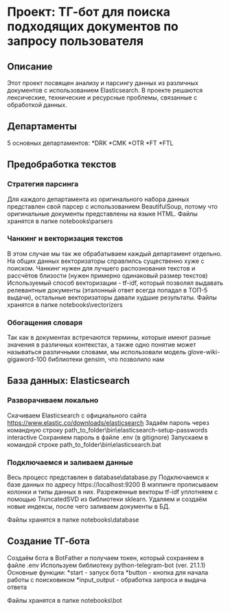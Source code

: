 # Проект: ТГ-бот для поиска подходящих документов по запросу пользователя

## Описание

Этот проект посвящен анализу и парсингу данных из различных документов с использованием Elasticsearch. В проекте решаются лексические, технические и ресурсные проблемы, связанные с обработкой данных.

## Департаменты

5 основных департаментов:
*DRK
*CMK
*OTR
*FT
*FTL 

## Предобработка текстов

### Стратегия парсинга

Для каждого департамента из оригинального набора данных представлен свой парсер c использованием BeautifulSoup, потому что оригинальные документы представлены на языке HTML.
Файлы хранятся в папке notebooks\parsers

### Чанкинг и векторизация текстов

В этом случае мы так же обрабатываем каждый департамент отдельно. На общих данных векторизаторы справлилсь существенно хуже с поиском.
Чанкинг нужен для лучшего распознования текстов и рассчётов близости (нужен примерно одинаковый размер текстов)
Используемый способ векторизации - tf-idf, который позволял выдавать релевантные документы (эталонный ответ всегда попадал в ТОП-5 выдачи), остальные векторизаторы давали худшие результаты.
Файлы хранятся в папке notebooks\vectorizers

### Обогащения словаря 

Так как в документах встречаются термины, которые имеют разные значения в различных контекстах, а также одно понятие может называться различными словами, мы использовали модель glove-wiki-gigaword-100 библиотеки gensim, что позволило нам 

## База данных: Elasticsearch

### Разворачиваем локально

Скачиваем Elasticsearch с официального сайта https://www.elastic.co/downloads/elasticsearch
Задаём пароль через командную строку path_to_folder\bin\elasticsearch-setup-passwords interactive
Сохраняем пароль в файле .env (в gitignore)
Запускаем в командой строке path_to_folder\bin\elasticsearch.bat

### Подключаемся и заливаем данные

Весь процесс представлен в database\database.py
Подключаемся к базе данных по адресу https://localhost:9200
В мэппинге прописываем колонки и типы данных в них. Разреженные векторы tf-idf уплотняем с помощью TruncatedSVD из библиотеки sklearn.
Удаляем и создаём новые индексы, после чего заливаем документы в БД.

Файлы хранятся в папке notebooks\database

## Создание ТГ-бота

Создаём бота в BotFather и получаем токен, который сохраняем в файле .env
Используем библиотеку python-telegram-bot (ver. 21.1.1)
Основные функции:
*start - запуск бота
*button - кнопка для начала работы с поисковиком
*input_output - обработка запроса и выдача ответа

Файлы хранятся в папке notebooks\bot


